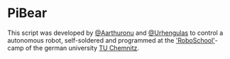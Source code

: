 # PiBear
This script was developed by [@Aarthuronu](https://github.com/Aarthuronu) and [@Urhengulas](https://github.com/Urhengulas) to control a autonomous robot, self-soldered and programmed at the ['RoboSchool'](https://www.tu-chemnitz.de/qpl/tu4u/studieninteressierte/roboschool/)-camp of the german university [TU Chemnitz](www.tu-chemnitz.de).
